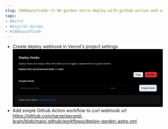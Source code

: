 ```yaml
---
slug: 100daysofcode-r3-48-garden-astro-deploy-with-github-action-and-vercel-deploy-webhook
tags:
- #Astro
- #Digital-Garden
- #100DaysOfCode
---
```


- Create deploy webhook in Vercel's project settings ![](1-Projects/100DaysOfCode-R3/attachments/Pasted%20image%2020230626230056.png)
- Add simple Github Action workflow to curl webhook url https://github.com/narze/second-brain/blob/main/.github/workflows/deploy-garden-astro.yml